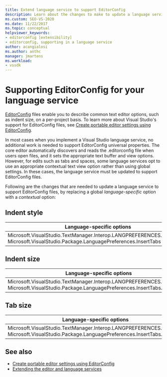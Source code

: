 ```yaml
---
title: Extend language service to support EditorConfig
description: Learn about the changes to make to update a language service to support EditorConfig files. Replace a global language-specific option with a contextual option.
ms.custom: SEO-VS-2020
ms.date: 11/22/2017
ms.topic: conceptual
helpviewer_keywords:
- editorconfig [extensibility]
- editorconfig, supporting in a language service
author: acangialosi
ms.author: anthc
manager: jmartens
ms.workload:
- vssdk
---
```

# Supporting EditorConfig for your language service

[EditorConfig](https://editorconfig.org/) files enable you to describe common text editor options, such as indent size, on a per-project basis. To learn more about Visual Studio's support for EditorConfig files, see [Create portable editor settings using EditorConfig](../ide/create-portable-custom-editor-options.md).

In most cases when you implement a Visual Studio language service, no additional work is needed to support EditorConfig universal properties. The core editor automatically discovers and reads the .editorconfig file when users open files, and it sets the appropriate text buffer and view options. However, for edits such as tabs and spaces, some language services opt to use an appropriate contextual text view option rather than using global settings. In these cases, the language service must be updated to support EditorConfig files.

Following are the changes that are needed to update a language service to support EditorConfig files, by replacing a global _language-specific_ option with a _contextual_ option:

## Indent style

Language-specific options | Contextual options
-------|--------
Microsoft.VisualStudio.TextManager.Interop.LANGPREFERENCES.fInsertTabs<br/>Microsoft.VisualStudio.Package.LanguagePreferences.InsertTabs|!textBufferOptions.GetOptionValue(DefaultOptions.ConvertTabsToSpacesOptionId)<br/>!textView.Options.GetOptionValue(DefaultOptions.ConvertTabsToSpacesOptionId)

## Indent size

Language-specific options | Contextual options
-------|--------
Microsoft.VisualStudio.TextManager.Interop.LANGPREFERENCES.uIndentSize<br/>Microsoft.VisualStudio.Package.LanguagePreferences.InsertTabs.IndentSize|textBufferOptions.GetOptionValue(DefaultOptions.IndentSizeOptionId)<br/>textView.Options.GetOptionValue(DefaultOptions.IndentSizeOptionId)

## Tab size

Language-specific options | Contextual options
-------|--------
Microsoft.VisualStudio.TextManager.Interop.LANGPREFERENCES.uTabSize<br/>Microsoft.VisualStudio.Package.LanguagePreferences.InsertTabs.TabSize|textBufferOptions.GetOptionValue(DefaultOptions.TabSizeOptionId)<br/>textView.Options.GetOptionValue(DefaultOptions.TabSizeOptionId)

## See also

- [Create portable editor settings using EditorConfig](../ide/create-portable-custom-editor-options.md)
- [Extending the editor and language services](../extensibility/extending-the-editor-and-language-services.md)

